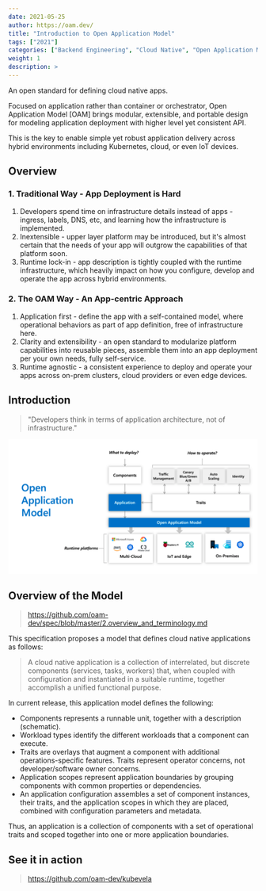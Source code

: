```yaml
---
date: 2021-05-25
author: https://oam.dev/
title: "Introduction to Open Application Model"
tags: ["2021"]
categories: ["Backend Engineering", "Cloud Native", "Open Application Model"]
weight: 1
description: >
---
```


An open standard for defining cloud native apps.

Focused on application rather than container or orchestrator, Open Application Model [OAM] brings modular, extensible, and portable design for modeling application deployment with higher level yet consistent API.

This is the key to enable simple yet robust application delivery across hybrid environments including Kubernetes, cloud, or even IoT devices.

## Overview

### 1. Traditional Way - App Deployment is Hard

1. Developers spend time on infrastructure details instead of apps - ingress, labels, DNS, etc, and learning how the infrastructure is implemented.
2. Inextensible - upper layer platform may be introduced, but it's almost certain that the needs of your app will outgrow the capabilities of that platform soon.
3. Runtime lock-in - app description is tightly coupled with the runtime infrastructure, which heavily impact on how you configure, develop and operate the app across hybrid environments.

### 2. The OAM Way - An App-centric Approach

1. Application first - define the app with a self-contained model, where operational behaviors as part of app definition, free of infrastructure here.
2. Clarity and extensibility - an open standard to modularize platform capabilities into reusable pieces, assemble them into an app deployment per your own needs, fully self-service.
3. Runtime agnostic - a consistent experience to deploy and operate your apps across on-prem clusters, cloud providers or even edge devices.

## Introduction

> "Developers think in terms of application architecture, not of infrastructure."

![](images/introduction.png)

## Overview of the Model

> https://github.com/oam-dev/spec/blob/master/2.overview_and_terminology.md

This specification proposes a model that defines cloud native applications as follows:

> A cloud native application is a collection of interrelated, but discrete components (services, tasks, workers) that, when coupled with configuration and instantiated in a suitable runtime, together accomplish a unified functional purpose.

In current release, this application model defines the following:

- Components represents a runnable unit, together with a description (schematic).
- Workload types identify the different workloads that a component can execute.
- Traits are overlays that augment a component with additional operations-specific features. Traits represent operator concerns, not developer/software owner concerns.
- Application scopes represent application boundaries by grouping components with common properties or dependencies.
- An application configuration assembles a set of component instances, their traits, and the application scopes in which they are placed, combined with configuration parameters and metadata.

Thus, an application is a collection of components with a set of operational traits and scoped together into one or more application boundaries.

## See it in action

> https://github.com/oam-dev/kubevela
